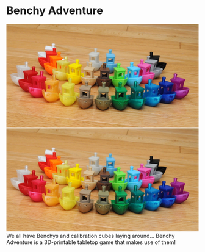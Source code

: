 # Benchy Adventure
![Benchy Fleet](/images/benchy-fleet.jpg)
![Benchy Fleet](/images/benchy-fleet.jpg)
We all have Benchys and calibration cubes laying around… Benchy Adventure is a 3D-printable tabletop game that makes use of them!
